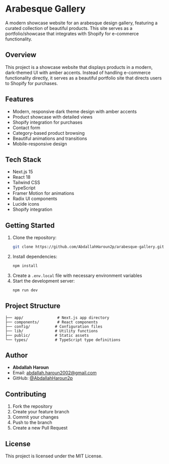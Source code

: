 # Arabesque Gallery

A modern showcase website for an arabesque design gallery, featuring a curated collection of beautiful products. This site serves as a portfolio/showcase that integrates with Shopify for e-commerce functionality.

## Overview

This project is a showcase website that displays products in a modern, dark-themed UI with amber accents. Instead of handling e-commerce functionality directly, it serves as a beautiful portfolio site that directs users to Shopify for purchases.

## Features

- Modern, responsive dark theme design with amber accents
- Product showcase with detailed views
- Shopify integration for purchases
- Contact form
- Category-based product browsing
- Beautiful animations and transitions
- Mobile-responsive design

## Tech Stack

- Next.js 15
- React 18
- Tailwind CSS
- TypeScript
- Framer Motion for animations
- Radix UI components
- Lucide icons
- Shopify integration

## Getting Started

1. Clone the repository:
   ```bash
   git clone https://github.com/AbdallahHaroun2p/arabesque-gallery.git
   ```
2. Install dependencies:
   ```bash
   npm install
   ```
3. Create a `.env.local` file with necessary environment variables
4. Start the development server:
   ```bash
   npm run dev
   ```

## Project Structure

```
├── app/               # Next.js app directory
├── components/        # React components
├── config/           # Configuration files
├── lib/              # Utility functions
├── public/           # Static assets
└── types/            # TypeScript type definitions
```

## Author

- **Abdallah Haroun**
- Email: abdallah.haroun2002@gmail.com
- GitHub: [@AbdallahHaroun2p](https://github.com/AbdallahHaroun2p)

## Contributing

1. Fork the repository
2. Create your feature branch
3. Commit your changes
4. Push to the branch
5. Create a new Pull Request

## License

This project is licensed under the MIT License. 